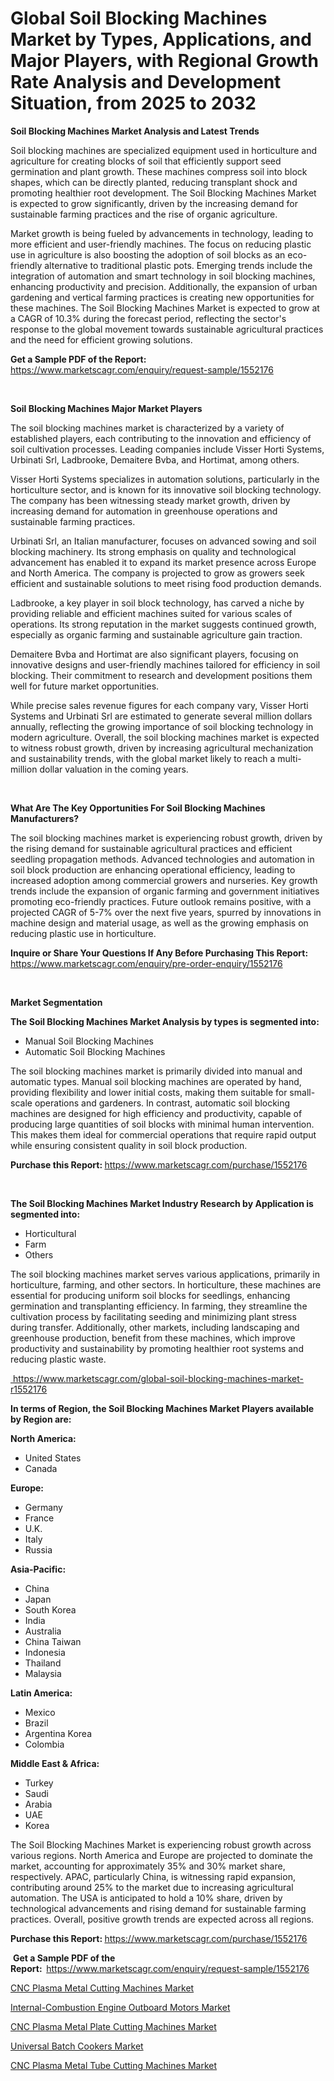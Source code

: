 <p><h1>Global Soil Blocking Machines Market by Types, Applications, and Major Players, with Regional Growth Rate Analysis and Development Situation, from 2025 to 2032</h1></p><p><strong>Soil Blocking Machines Market Analysis and Latest Trends</strong></p>
<p><p>Soil blocking machines are specialized equipment used in horticulture and agriculture for creating blocks of soil that efficiently support seed germination and plant growth. These machines compress soil into block shapes, which can be directly planted, reducing transplant shock and promoting healthier root development. The Soil Blocking Machines Market is expected to grow significantly, driven by the increasing demand for sustainable farming practices and the rise of organic agriculture.</p><p>Market growth is being fueled by advancements in technology, leading to more efficient and user-friendly machines. The focus on reducing plastic use in agriculture is also boosting the adoption of soil blocks as an eco-friendly alternative to traditional plastic pots. Emerging trends include the integration of automation and smart technology in soil blocking machines, enhancing productivity and precision. Additionally, the expansion of urban gardening and vertical farming practices is creating new opportunities for these machines. The Soil Blocking Machines Market is expected to grow at a CAGR of 10.3% during the forecast period, reflecting the sector's response to the global movement towards sustainable agricultural practices and the need for efficient growing solutions.</p></p>
<p><strong>Get a Sample PDF of the Report:&nbsp;</strong> <a href="https://www.marketscagr.com/enquiry/request-sample/1552176?utm_campaign=2176&utm_medium=2&utm_source=Github&utm_content=ia&utm_term=11042025&utm_id=soil-blocking-machines">https://www.marketscagr.com/enquiry/request-sample/1552176</a></p>
<p>&nbsp;</p>
<p><strong>Soil Blocking Machines Major Market Players</strong></p>
<p><p>The soil blocking machines market is characterized by a variety of established players, each contributing to the innovation and efficiency of soil cultivation processes. Leading companies include Visser Horti Systems, Urbinati Srl, Ladbrooke, Demaitere Bvba, and Hortimat, among others.</p><p>Visser Horti Systems specializes in automation solutions, particularly in the horticulture sector, and is known for its innovative soil blocking technology. The company has been witnessing steady market growth, driven by increasing demand for automation in greenhouse operations and sustainable farming practices.</p><p>Urbinati Srl, an Italian manufacturer, focuses on advanced sowing and soil blocking machinery. Its strong emphasis on quality and technological advancement has enabled it to expand its market presence across Europe and North America. The company is projected to grow as growers seek efficient and sustainable solutions to meet rising food production demands.</p><p>Ladbrooke, a key player in soil block technology, has carved a niche by providing reliable and efficient machines suited for various scales of operations. Its strong reputation in the market suggests continued growth, especially as organic farming and sustainable agriculture gain traction.</p><p>Demaitere Bvba and Hortimat are also significant players, focusing on innovative designs and user-friendly machines tailored for efficiency in soil blocking. Their commitment to research and development positions them well for future market opportunities.</p><p>While precise sales revenue figures for each company vary, Visser Horti Systems and Urbinati Srl are estimated to generate several million dollars annually, reflecting the growing importance of soil blocking technology in modern agriculture. Overall, the soil blocking machines market is expected to witness robust growth, driven by increasing agricultural mechanization and sustainability trends, with the global market likely to reach a multi-million dollar valuation in the coming years.</p></p>
<p>&nbsp;</p>
<p><strong>What Are The Key Opportunities For Soil Blocking Machines Manufacturers?</strong></p>
<p><p>The soil blocking machines market is experiencing robust growth, driven by the rising demand for sustainable agricultural practices and efficient seedling propagation methods. Advanced technologies and automation in soil block production are enhancing operational efficiency, leading to increased adoption among commercial growers and nurseries. Key growth trends include the expansion of organic farming and government initiatives promoting eco-friendly practices. Future outlook remains positive, with a projected CAGR of 5-7% over the next five years, spurred by innovations in machine design and material usage, as well as the growing emphasis on reducing plastic use in horticulture.</p></p>
<p><strong>Inquire or Share Your Questions If Any Before Purchasing This Report:</strong> <a href="https://www.marketscagr.com/enquiry/pre-order-enquiry/1552176?utm_campaign=2176&utm_medium=2&utm_source=Github&utm_content=ia&utm_term=11042025&utm_id=soil-blocking-machines">https://www.marketscagr.com/enquiry/pre-order-enquiry/1552176</a></p>
<p>&nbsp;</p>
<p><strong>Market Segmentation</strong></p>
<p><strong>The Soil Blocking Machines Market Analysis by types is segmented into:</strong></p>
<p><ul><li>Manual Soil Blocking Machines</li><li>Automatic Soil Blocking Machines</li></ul></p>
<p><p>The soil blocking machines market is primarily divided into manual and automatic types. Manual soil blocking machines are operated by hand, providing flexibility and lower initial costs, making them suitable for small-scale operations and gardeners. In contrast, automatic soil blocking machines are designed for high efficiency and productivity, capable of producing large quantities of soil blocks with minimal human intervention. This makes them ideal for commercial operations that require rapid output while ensuring consistent quality in soil block production.</p></p>
<p><strong>Purchase this Report:&nbsp;</strong><a href="https://www.marketscagr.com/purchase/1552176?utm_campaign=2176&utm_medium=2&utm_source=Github&utm_content=ia&utm_term=11042025&utm_id=soil-blocking-machines">https://www.marketscagr.com/purchase/1552176</a></p>
<p>&nbsp;</p>
<p><strong>The Soil Blocking Machines Market Industry Research by Application is segmented into:</strong></p>
<p><ul><li>Horticultural</li><li>Farm</li><li>Others</li></ul></p>
<p><p>The soil blocking machines market serves various applications, primarily in horticulture, farming, and other sectors. In horticulture, these machines are essential for producing uniform soil blocks for seedlings, enhancing germination and transplanting efficiency. In farming, they streamline the cultivation process by facilitating seeding and minimizing plant stress during transfer. Additionally, other markets, including landscaping and greenhouse production, benefit from these machines, which improve productivity and sustainability by promoting healthier root systems and reducing plastic waste.</p></p>
<p><a href="https://www.marketscagr.com/global-soil-blocking-machines-market-r1552176?utm_campaign=2176&utm_medium=2&utm_source=Github&utm_content=ia&utm_term=11042025&utm_id=soil-blocking-machines">&nbsp;https://www.marketscagr.com/global-soil-blocking-machines-market-r1552176</a></p>
<p><strong>In terms of Region, the Soil Blocking Machines Market Players available by Region are:</strong></p>
<p>
    <p> <strong> North America: </strong>
        <ul>
            <li>United States</li>
            <li>Canada</li>
        </ul>
        </p> 
    <p> <strong> Europe: </strong>
        <ul>
            <li>Germany</li>
            <li>France</li>
            <li>U.K.</li>
            <li>Italy</li>
            <li>Russia</li>
        </ul>
        </p> 
    <p> <strong> Asia-Pacific: </strong>
        <ul>
            <li>China</li>
            <li>Japan</li>
            <li>South Korea</li>
            <li>India</li>
            <li>Australia</li>
            <li>China Taiwan</li>
            <li>Indonesia</li>
            <li>Thailand</li>
            <li>Malaysia</li>
        </ul>
        </p> 
    <p> <strong> Latin America: </strong>
        <ul>
            <li>Mexico</li>
            <li>Brazil</li>
            <li>Argentina Korea</li>
            <li>Colombia</li>
        </ul>
        </p> 
    <p> <strong> Middle East & Africa: </strong>
        <ul>
            <li>Turkey</li>
            <li>Saudi</li>
            <li>Arabia</li>
            <li>UAE</li>
            <li>Korea</li>
        </ul>
    </p>
    </p>
<p><p>The Soil Blocking Machines Market is experiencing robust growth across various regions. North America and Europe are projected to dominate the market, accounting for approximately 35% and 30% market share, respectively. APAC, particularly China, is witnessing rapid expansion, contributing around 25% to the market due to increasing agricultural automation. The USA is anticipated to hold a 10% share, driven by technological advancements and rising demand for sustainable farming practices. Overall, positive growth trends are expected across all regions.</p></p>
<p><strong>Purchase this Report: </strong><a href="https://www.marketscagr.com/purchase/1552176?utm_campaign=2176&utm_medium=2&utm_source=Github&utm_content=ia&utm_term=11042025&utm_id=soil-blocking-machines">https://www.marketscagr.com/purchase/1552176</a></p>
<p>&nbsp;<strong>Get a Sample PDF of the Report:&nbsp;&nbsp;</strong><a href="https://www.marketscagr.com/enquiry/request-sample/1552176?utm_campaign=2176&utm_medium=2&utm_source=Github&utm_content=ia&utm_term=11042025&utm_id=soil-blocking-machines">https://www.marketscagr.com/enquiry/request-sample/1552176</a></p>
<p><strong></strong></p>
<p><p><a href="https://github.com/moroesarta/Market-Research-Report-List-1/blob/main/cnc-plasma-metal-cutting-machines-market.md?utm_campaign=2176&utm_medium=2&utm_source=Github&utm_content=ia&utm_term=11042025&utm_id=soil-blocking-machines">CNC Plasma Metal Cutting Machines Market</a></p><p><a href="https://github.com/sadaandilou/Market-Research-Report-List-1/blob/main/internal-combustion-engine-outboard-motors-market.md?utm_campaign=2176&utm_medium=2&utm_source=Github&utm_content=ia&utm_term=11042025&utm_id=soil-blocking-machines">Internal-Combustion Engine Outboard Motors Market</a></p><p><a href="https://github.com/szaszgrychkq/Market-Research-Report-List-1/blob/main/cnc-plasma-metal-plate-cutting-machines-market.md?utm_campaign=2176&utm_medium=2&utm_source=Github&utm_content=ia&utm_term=11042025&utm_id=soil-blocking-machines">CNC Plasma Metal Plate Cutting Machines Market</a></p><p><a href="https://github.com/seherlouize/Market-Research-Report-List-1/blob/main/universal-batch-cookers-market.md?utm_campaign=2176&utm_medium=2&utm_source=Github&utm_content=ia&utm_term=11042025&utm_id=soil-blocking-machines">Universal Batch Cookers Market</a></p><p><a href="https://github.com/kaganalcinwv/Market-Research-Report-List-1/blob/main/cnc-plasma-metal-tube-cutting-machines-market.md?utm_campaign=2176&utm_medium=2&utm_source=Github&utm_content=ia&utm_term=11042025&utm_id=soil-blocking-machines">CNC Plasma Metal Tube Cutting Machines Market</a></p></p>